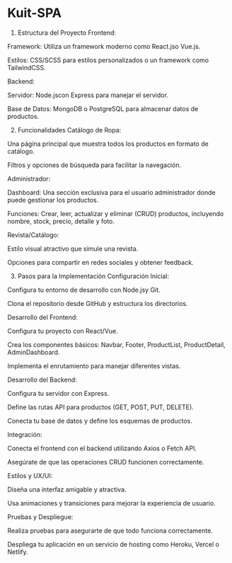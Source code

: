 # Kuit-SPA
1. Estructura del Proyecto
Frontend:

Framework: Utiliza un framework moderno como React.jso Vue.js.

Estilos: CSS/SCSS para estilos personalizados o un framework como TailwindCSS.

Backend:

Servidor: Node.jscon Express para manejar el servidor.

Base de Datos: MongoDB o PostgreSQL para almacenar datos de productos.

2. Funcionalidades
Catálogo de Ropa:

Una página principal que muestra todos los productos en formato de catálogo.

Filtros y opciones de búsqueda para facilitar la navegación.

Administrador:

Dashboard: Una sección exclusiva para el usuario administrador donde puede gestionar los productos.

Funciones: Crear, leer, actualizar y eliminar (CRUD) productos, incluyendo nombre, stock, precio, detalle y foto.

Revista/Catálogo:

Estilo visual atractivo que simule una revista.

Opciones para compartir en redes sociales y obtener feedback.

3. Pasos para la Implementación
Configuración Inicial:

Configura tu entorno de desarrollo con Node.jsy Git.

Clona el repositorio desde GitHub y estructura los directorios.

Desarrollo del Frontend:

Configura tu proyecto con React/Vue.

Crea los componentes básicos: Navbar, Footer, ProductList, ProductDetail, AdminDashboard.

Implementa el enrutamiento para manejar diferentes vistas.

Desarrollo del Backend:

Configura tu servidor con Express.

Define las rutas API para productos (GET, POST, PUT, DELETE).

Conecta tu base de datos y define los esquemas de productos.

Integración:

Conecta el frontend con el backend utilizando Axios o Fetch API.

Asegúrate de que las operaciones CRUD funcionen correctamente.

Estilos y UX/UI:

Diseña una interfaz amigable y atractiva.

Usa animaciones y transiciones para mejorar la experiencia de usuario.

Pruebas y Despliegue:

Realiza pruebas para asegurarte de que todo funciona correctamente.

Despliega tu aplicación en un servicio de hosting como Heroku, Vercel o Netlify.